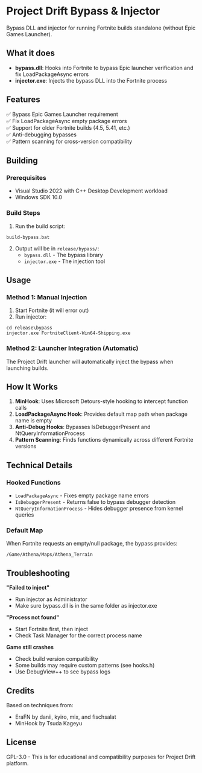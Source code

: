 # Project Drift Bypass & Injector

Bypass DLL and injector for running Fortnite builds standalone (without Epic Games Launcher).

## What it does

- **bypass.dll**: Hooks into Fortnite to bypass Epic launcher verification and fix LoadPackageAsync errors
- **injector.exe**: Injects the bypass DLL into the Fortnite process

## Features

✅ Bypass Epic Games Launcher requirement  
✅ Fix LoadPackageAsync empty package errors  
✅ Support for older Fortnite builds (4.5, 5.41, etc.)  
✅ Anti-debugging bypasses  
✅ Pattern scanning for cross-version compatibility

## Building

### Prerequisites
- Visual Studio 2022 with C++ Desktop Development workload
- Windows SDK 10.0

### Build Steps

1. Run the build script:
```batch
build-bypass.bat
```

2. Output will be in `release/bypass/`:
   - `bypass.dll` - The bypass library
   - `injector.exe` - The injection tool

## Usage

### Method 1: Manual Injection
1. Start Fortnite (it will error out)
2. Run injector:
```batch
cd release\bypass
injector.exe FortniteClient-Win64-Shipping.exe
```

### Method 2: Launcher Integration (Automatic)
The Project Drift launcher will automatically inject the bypass when launching builds.

## How It Works

1. **MinHook**: Uses Microsoft Detours-style hooking to intercept function calls
2. **LoadPackageAsync Hook**: Provides default map path when package name is empty
3. **Anti-Debug Hooks**: Bypasses IsDebuggerPresent and NtQueryInformationProcess
4. **Pattern Scanning**: Finds functions dynamically across different Fortnite versions

## Technical Details

### Hooked Functions
- `LoadPackageAsync` - Fixes empty package name errors
- `IsDebuggerPresent` - Returns false to bypass debugger detection
- `NtQueryInformationProcess` - Hides debugger presence from kernel queries

### Default Map
When Fortnite requests an empty/null package, the bypass provides:
```
/Game/Athena/Maps/Athena_Terrain
```

## Troubleshooting

**"Failed to inject"**
- Run injector as Administrator
- Make sure bypass.dll is in the same folder as injector.exe

**"Process not found"**
- Start Fortnite first, then inject
- Check Task Manager for the correct process name

**Game still crashes**
- Check build version compatibility
- Some builds may require custom patterns (see hooks.h)
- Use DebugView++ to see bypass logs

## Credits

Based on techniques from:
- EraFN by danii, kyiro, mix, and fischsalat
- MinHook by Tsuda Kageyu

## License

GPL-3.0 - This is for educational and compatibility purposes for Project Drift platform.
